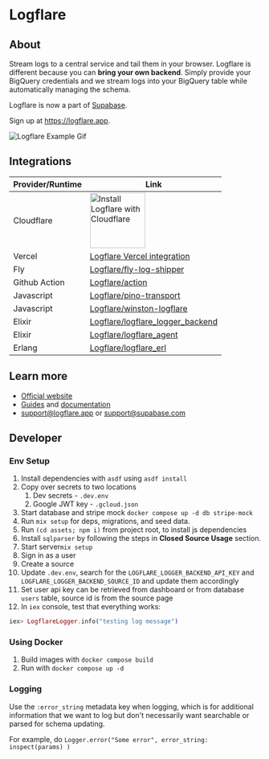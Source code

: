 # Logflare

## About

Stream logs to a central service and tail them in your browser. Logflare is different because you can **bring your own backend**. Simply provide your BigQuery credentials and we stream logs into your BigQuery table while automatically managing the schema.

Logflare is now a part of [Supabase](https://github.com/supabase/supabase).

Sign up at https://logflare.app.

![Logflare Example Gif](https://logflare.app/images/logflare-example.gif)

## Integrations

| Provider/Runtime | Link                                                                                                                                                                                           |
| ---------------- | ---------------------------------------------------------------------------------------------------------------------------------------------------------------------------------------------- |
| Cloudflare       | <a href="https://www.cloudflare.com/apps/logflare/install"><img src="https://install.cloudflareapps.com/install-button.png" alt="Install Logflare with Cloudflare" border="0" width="110"></a> |
| Vercel           | [Logflare Vercel integration](https://vercel.com/integrations/logflare)                                                                                                                        |
| Fly              | [Logflare/fly-log-shipper](https://github.com/Logflare/fly-log-shipper)                                                                                                                        |
| Github Action    | [Logflare/action](https://github.com/Logflare/action)                                                                                                                                          |
| Javascript       | [Logflare/pino-transport](https://github.com/Logflare/pino-logflare)                                                                                                                           |
| Javascript       | [Logflare/winston-logflare](https://github.com/Logflare/winston-logflare)                                                                                                                      |
| Elixir           | [Logflare/logflare_logger_backend](https://github.com/Logflare/logflare_logger_backend)                                                                                                        |
| Elixir           | [Logflare/logflare_agent](https://github.com/Logflare/logflare_agent)                                                                                                                          |
| Erlang           | [Logflare/logflare_erl](https://github.com/Logflare/logflare_erl)                                                                                                                              |

## Learn more

- [Official website](https://logflare.app)
- [Guides](https://logflare.app/guides) and [documentation](https://docs.logflare.app)
- <support@logflare.app> or <support@supabase.com>

## Developer

### Env Setup

1. Install dependencies with `asdf` using `asdf install`
1. Copy over secrets to two locations
   1. Dev secrets - `.dev.env`
   2. Google JWT key - `.gcloud.json`
1. Start database and stripe mock `docker compose up -d db stripe-mock`
1. Run `mix setup` for deps, migrations, and seed data.
1. Run `(cd assets; npm i)` from project root, to install js dependencies
1. Install `sqlparser` by following the steps in **Closed Source Usage** section.
1. Start server`mix setup`
1. Sign in as a user
1. Create a source
1. Update `.dev.env`, search for the `LOGFLARE_LOGGER_BACKEND_API_KEY` and `LOGFLARE_LOGGER_BACKEND_SOURCE_ID` and update them accordingly
1. Set user api key can be retrieved from dashboard or from database `users` table, source id is from the source page
1. In `iex` console, test that everything works:

```elixir
iex> LogflareLogger.info("testing log message")
```

### Using Docker

1. Build images with `docker compose build`
2. Run with `docker compose up -d`

### Logging

Use the `:error_string` metadata key when logging, which is for additional information that we want to log but don't necessarily want searchable or parsed for schema updating.

For example, do `Logger.error("Some error", error_string: inspect(params) )`
